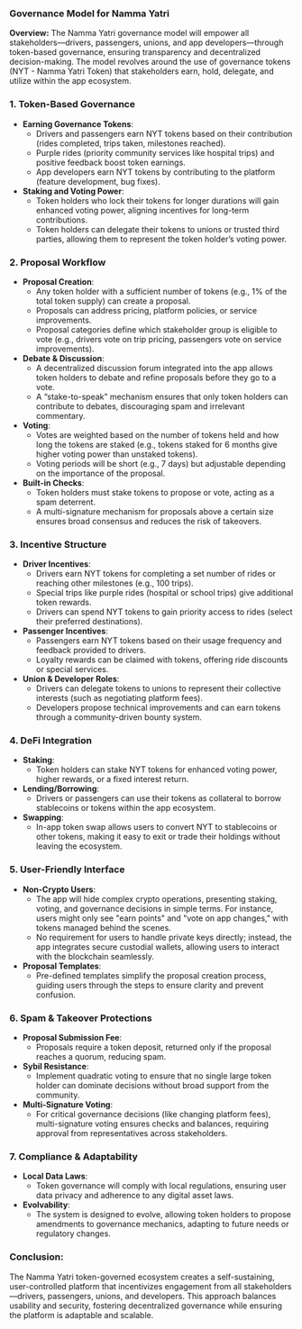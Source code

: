 ### Governance Model for Namma Yatri

**Overview:**
The Namma Yatri governance model will empower all stakeholders—drivers, passengers, unions, and app developers—through token-based governance, ensuring transparency and decentralized decision-making. The model revolves around the use of governance tokens (NYT - Namma Yatri Token) that stakeholders earn, hold, delegate, and utilize within the app ecosystem.

### 1. **Token-Based Governance**
   - **Earning Governance Tokens**: 
     - Drivers and passengers earn NYT tokens based on their contribution (rides completed, trips taken, milestones reached).
     - Purple rides (priority community services like hospital trips) and positive feedback boost token earnings.
     - App developers earn NYT tokens by contributing to the platform (feature development, bug fixes).
   - **Staking and Voting Power**: 
     - Token holders who lock their tokens for longer durations will gain enhanced voting power, aligning incentives for long-term contributions.
     - Token holders can delegate their tokens to unions or trusted third parties, allowing them to represent the token holder’s voting power.

### 2. **Proposal Workflow**
   - **Proposal Creation**:
     - Any token holder with a sufficient number of tokens (e.g., 1% of the total token supply) can create a proposal.
     - Proposals can address pricing, platform policies, or service improvements.
     - Proposal categories define which stakeholder group is eligible to vote (e.g., drivers vote on trip pricing, passengers vote on service improvements).
   - **Debate & Discussion**:
     - A decentralized discussion forum integrated into the app allows token holders to debate and refine proposals before they go to a vote. 
     - A “stake-to-speak” mechanism ensures that only token holders can contribute to debates, discouraging spam and irrelevant commentary.
   - **Voting**:
     - Votes are weighted based on the number of tokens held and how long the tokens are staked (e.g., tokens staked for 6 months give higher voting power than unstaked tokens).
     - Voting periods will be short (e.g., 7 days) but adjustable depending on the importance of the proposal.
   - **Built-in Checks**:
     - Token holders must stake tokens to propose or vote, acting as a spam deterrent.
     - A multi-signature mechanism for proposals above a certain size ensures broad consensus and reduces the risk of takeovers.
   
### 3. **Incentive Structure**
   - **Driver Incentives**:
     - Drivers earn NYT tokens for completing a set number of rides or reaching other milestones (e.g., 100 trips).
     - Special trips like purple rides (hospital or school trips) give additional token rewards.
     - Drivers can spend NYT tokens to gain priority access to rides (select their preferred destinations).
   - **Passenger Incentives**:
     - Passengers earn NYT tokens based on their usage frequency and feedback provided to drivers.
     - Loyalty rewards can be claimed with tokens, offering ride discounts or special services.
   - **Union & Developer Roles**:
     - Drivers can delegate tokens to unions to represent their collective interests (such as negotiating platform fees).
     - Developers propose technical improvements and can earn tokens through a community-driven bounty system.

### 4. **DeFi Integration**
   - **Staking**: 
     - Token holders can stake NYT tokens for enhanced voting power, higher rewards, or a fixed interest return.
   - **Lending/Borrowing**:
     - Drivers or passengers can use their tokens as collateral to borrow stablecoins or tokens within the app ecosystem.
   - **Swapping**: 
     - In-app token swap allows users to convert NYT to stablecoins or other tokens, making it easy to exit or trade their holdings without leaving the ecosystem.

### 5. **User-Friendly Interface**
   - **Non-Crypto Users**: 
     - The app will hide complex crypto operations, presenting staking, voting, and governance decisions in simple terms. For instance, users might only see "earn points" and "vote on app changes," with tokens managed behind the scenes.
     - No requirement for users to handle private keys directly; instead, the app integrates secure custodial wallets, allowing users to interact with the blockchain seamlessly.
   - **Proposal Templates**:
     - Pre-defined templates simplify the proposal creation process, guiding users through the steps to ensure clarity and prevent confusion.

### 6. **Spam & Takeover Protections**
   - **Proposal Submission Fee**: 
     - Proposals require a token deposit, returned only if the proposal reaches a quorum, reducing spam.
   - **Sybil Resistance**: 
     - Implement quadratic voting to ensure that no single large token holder can dominate decisions without broad support from the community.
   - **Multi-Signature Voting**: 
     - For critical governance decisions (like changing platform fees), multi-signature voting ensures checks and balances, requiring approval from representatives across stakeholders.

### 7. **Compliance & Adaptability**
   - **Local Data Laws**: 
     - Token governance will comply with local regulations, ensuring user data privacy and adherence to any digital asset laws.
   - **Evolvability**: 
     - The system is designed to evolve, allowing token holders to propose amendments to governance mechanics, adapting to future needs or regulatory changes.

### Conclusion:
The Namma Yatri token-governed ecosystem creates a self-sustaining, user-controlled platform that incentivizes engagement from all stakeholders—drivers, passengers, unions, and developers. This approach balances usability and security, fostering decentralized governance while ensuring the platform is adaptable and scalable.
